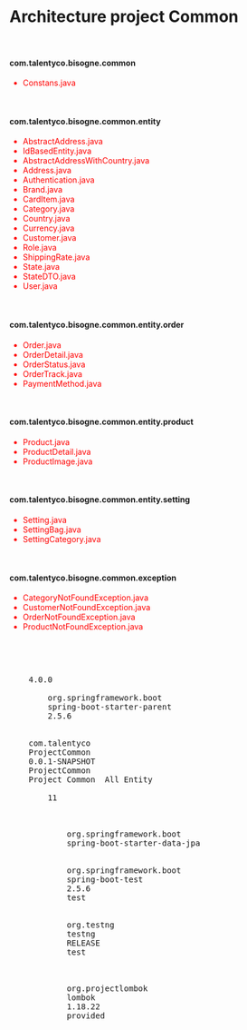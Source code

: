 <h1>Architecture project Common</h1>
<br>
<h4>com.talentyco.bisogne.common</h4>
<ul> 
<li style="color: red;">Constans.java</li>
</ul>
<br>
<h4>com.talentyco.bisogne.common.entity</h4>
<ul> 
<li style="color: red;">AbstractAddress.java</li>
<li style="color: red;">IdBasedEntity.java</li>
<li style="color: red;">AbstractAddressWithCountry.java</li>
<li style="color: red;">Address.java</li>
<li style="color: red;">Authentication.java</li>
<li style="color: red;">Brand.java</li>
<li style="color: red;">CardItem.java</li>
<li style="color: red;">Category.java</li>
<li style="color: red;">Country.java</li>
<li style="color: red;">Currency.java</li>
<li style="color: red;">Customer.java</li>
<li style="color: red;">Role.java</li>
<li style="color: red;">ShippingRate.java</li>
<li style="color: red;">State.java</li>
<li style="color: red;">StateDTO.java</li>
<li style="color: red;">User.java</li>
</ul>
<br>
<h4>com.talentyco.bisogne.common.entity.order</h4>
<ul> 
<li style="color: red;">Order.java</li>
<li style="color: red;">OrderDetail.java</li>
<li style="color: red;">OrderStatus.java</li>
<li style="color: red;">OrderTrack.java</li>
<li style="color: red;">PaymentMethod.java</li>
</ul>
<br>
<h4>com.talentyco.bisogne.common.entity.product</h4>
<ul> 
<li style="color: red;">Product.java</li>
<li style="color: red;">ProductDetail.java</li>
<li style="color: red;">ProductImage.java</li>
</ul>
<br>
<h4>com.talentyco.bisogne.common.entity.setting</h4>
<ul> 
<li style="color: red;">Setting.java</li>
<li style="color: red;">SettingBag.java</li>
<li style="color: red;">SettingCategory.java</li>
</ul>
<br>
<h4>com.talentyco.bisogne.common.exception</h4>
<ul> 
<li style="color: red;">CategoryNotFoundException.java</li>
<li style="color: red;">CustomerNotFoundException.java</li>
<li style="color: red;">OrderNotFoundException.java</li>
<li style="color: red;">ProductNotFoundException.java</li>
</ul>
<br>
<pre>
<?xml version="1.0" encoding="UTF-8"?>
<project xmlns="http://maven.apache.org/POM/4.0.0" xmlns:xsi="http://www.w3.org/2001/XMLSchema-instance"
	xsi:schemaLocation="http://maven.apache.org/POM/4.0.0 https://maven.apache.org/xsd/maven-4.0.0.xsd">
	<modelVersion>4.0.0</modelVersion>
	<parent>
		<groupId>org.springframework.boot</groupId>
		<artifactId>spring-boot-starter-parent</artifactId>
		<version>2.5.6</version>
		<relativePath/> <!-- lookup parent from repository -->
	</parent>
	<groupId>com.talentyco</groupId>
	<artifactId>ProjectCommon</artifactId>
	<version>0.0.1-SNAPSHOT</version>
	<name>ProjectCommon</name>
	<description>Project Common  All Entity</description>
	<properties>
		<java.version>11</java.version>
	</properties>
	<dependencies>
		<dependency>
			<groupId>org.springframework.boot</groupId>
			<artifactId>spring-boot-starter-data-jpa</artifactId>
		</dependency>
        <dependency>
            <groupId>org.springframework.boot</groupId>
            <artifactId>spring-boot-test</artifactId>
            <version>2.5.6</version>
            <scope>test</scope>
        </dependency>
        <dependency>
            <groupId>org.testng</groupId>
            <artifactId>testng</artifactId>
            <version>RELEASE</version>
            <scope>test</scope>
        </dependency>
		<!-- https://mvnrepository.com/artifact/org.projectlombok/lombok -->
		<dependency>
			<groupId>org.projectlombok</groupId>
			<artifactId>lombok</artifactId>
			<version>1.18.22</version>
			<scope>provided</scope>
		</dependency>
	</dependencies>
</project>
</pre>